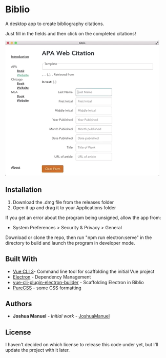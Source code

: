 # Biblio

A desktop app to create bibliography citations.

Just fill in the fields and then click on the completed citations!

![](readme/Biblio-Feb-03-2019.gif)

## Installation

1) Download the .dmg file from the releases folder
2) Open it up and drag it to your Applications folder

If you get an error about the program being unsigned, allow the app from:
+ System Preferences > Security & Privacy > General

Download or clone the repo, then run "npm run electron:serve" in the directory to build and launch the program in developer mode.

## Built With

* [Vue CLI 3](https://cli.vuejs.org/)- Command line tool for scaffolding the initial Vue project
* [Electron](https://electronjs.org/) - Dependency Management
* [vue-cli-plugin-electron-builder](https://github.com/nklayman/vue-cli-plugin-electron-builder) - Scaffolding Electron in Biblio
* [PureCSS](https://purecss.io/) - some CSS formatting

## Authors

* **Joshua Manuel** - *Initial work* - [JoshuaManuel](https://github.com/JoshuaManuel)

## License

I haven't decided on which license to release this code under yet, but I'll update the project with it later.
